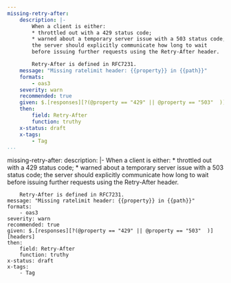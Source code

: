 ```yaml
---
missing-retry-after:
    description: |-
        When a client is either:
        * throttled out with a 429 status code;
        * warned about a temporary server issue with a 503 status code;
        the server should explicitly communicate how long to wait
        before issuing further requests using the Retry-After header.

        Retry-After is defined in RFC7231.
    message: "Missing ratelimit header: {{property}} in {{path}}"
    formats:
        - oas3
    severity: warn
    recommended: true
    given: $.[responses][?(@property == "429" || @property == "503"  )][headers]
    then:
        field: Retry-After
        function: truthy 
    x-status: draft
    x-tags:
        - Tag          
...
```

missing-retry-after:
    description: |-
        When a client is either:
        * throttled out with a 429 status code;
        * warned about a temporary server issue with a 503 status code;
        the server should explicitly communicate how long to wait
        before issuing further requests using the Retry-After header.

        Retry-After is defined in RFC7231.
    message: "Missing ratelimit header: {{property}} in {{path}}"
    formats:
        - oas3
    severity: warn
    recommended: true
    given: $.[responses][?(@property == "429" || @property == "503"  )][headers]
    then:
        field: Retry-After
        function: truthy 
    x-status: draft
    x-tags:
        - Tag          
